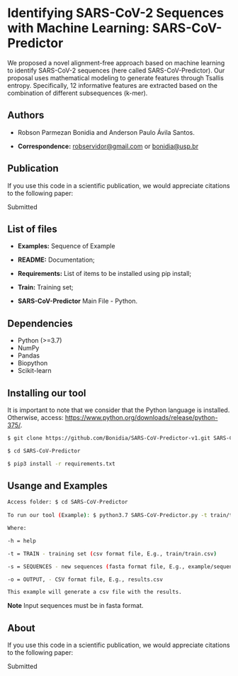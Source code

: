 # Identifying SARS-CoV-2 Sequences with Machine Learning: SARS-CoV-Predictor

We proposed a novel alignment-free approach based on machine learning to identify SARS-CoV-2 sequences (here called SARS-CoV-Predictor). Our proposal uses mathematical modeling to generate features through Tsallis entropy. Specifically, 12 informative features are extracted based on the combination of different subsequences (k-mer).

## Authors

* Robson Parmezan Bonidia and Anderson Paulo Ávila Santos.

* **Correspondence:** robservidor@gmail.com or bonidia@usp.br


## Publication

If you use this code in a scientific publication, we would appreciate citations to the following paper:

Submitted


## List of files

 - **Examples:** Sequence of Example

 - **README:** Documentation;

 - **Requirements:** List of items to be installed using pip install;

 - **Train:** Training set;

 - **SARS-CoV-Predictor** Main File - Python.


## Dependencies

- Python (>=3.7)
- NumPy 
- Pandas
- Biopython
- Scikit-learn


## Installing our tool

It is important to note that we consider that the Python language is installed. Otherwise, access: https://www.python.org/downloads/release/python-375/.

```sh
$ git clone https://github.com/Bonidia/SARS-CoV-Predictor-v1.git SARS-CoV-Predictor

$ cd SARS-CoV-Predictor

$ pip3 install -r requirements.txt
```

## Usange and Examples


```sh
Access folder: $ cd SARS-CoV-Predictor
 
To run our tool (Example): $ python3.7 SARS-CoV-Predictor.py -t train/train.csv -s example/sequences.fasta -o results.csv

Where:

-h = help

-t = TRAIN - training set (csv format file, E.g., train/train.csv)

-s = SEQUENCES - new sequences (fasta format file, E.g., example/sequences.fasta)

-o = OUTPUT, - CSV format file, E.g., results.csv

This example will generate a csv file with the results.
```

**Note** Input sequences must be in fasta format.

## About

If you use this code in a scientific publication, we would appreciate citations to the following paper:

Submitted
